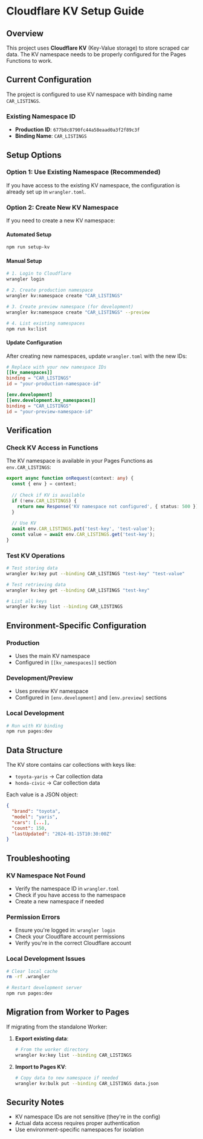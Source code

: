 # Cloudflare KV Setup Guide

## Overview

This project uses **Cloudflare KV** (Key-Value storage) to store scraped car data. The KV namespace needs to be properly configured for the Pages Functions to work.

## Current Configuration

The project is configured to use KV namespace with binding name `CAR_LISTINGS`.

### Existing Namespace ID
- **Production ID**: `677b8c8790fc44a58eaad0a3f2f89c3f`
- **Binding Name**: `CAR_LISTINGS`

## Setup Options

### Option 1: Use Existing Namespace (Recommended)

If you have access to the existing KV namespace, the configuration is already set up in `wrangler.toml`.

### Option 2: Create New KV Namespace

If you need to create a new KV namespace:

#### Automated Setup
```bash
npm run setup-kv
```

#### Manual Setup
```bash
# 1. Login to Cloudflare
wrangler login

# 2. Create production namespace
wrangler kv:namespace create "CAR_LISTINGS"

# 3. Create preview namespace (for development)
wrangler kv:namespace create "CAR_LISTINGS" --preview

# 4. List existing namespaces
npm run kv:list
```

#### Update Configuration

After creating new namespaces, update `wrangler.toml` with the new IDs:

```toml
# Replace with your new namespace IDs
[[kv_namespaces]]
binding = "CAR_LISTINGS"
id = "your-production-namespace-id"

[env.development]
[[env.development.kv_namespaces]]
binding = "CAR_LISTINGS"
id = "your-preview-namespace-id"
```

## Verification

### Check KV Access in Functions

The KV namespace is available in your Pages Functions as `env.CAR_LISTINGS`:

```typescript
export async function onRequest(context: any) {
  const { env } = context;
  
  // Check if KV is available
  if (!env.CAR_LISTINGS) {
    return new Response('KV namespace not configured', { status: 500 });
  }
  
  // Use KV
  await env.CAR_LISTINGS.put('test-key', 'test-value');
  const value = await env.CAR_LISTINGS.get('test-key');
}
```

### Test KV Operations

```bash
# Test storing data
wrangler kv:key put --binding CAR_LISTINGS "test-key" "test-value"

# Test retrieving data
wrangler kv:key get --binding CAR_LISTINGS "test-key"

# List all keys
wrangler kv:key list --binding CAR_LISTINGS
```

## Environment-Specific Configuration

### Production
- Uses the main KV namespace
- Configured in `[[kv_namespaces]]` section

### Development/Preview
- Uses preview KV namespace
- Configured in `[env.development]` and `[env.preview]` sections

### Local Development
```bash
# Run with KV binding
npm run pages:dev
```

## Data Structure

The KV store contains car collections with keys like:
- `toyota-yaris` → Car collection data
- `honda-civic` → Car collection data

Each value is a JSON object:
```json
{
  "brand": "toyota",
  "model": "yaris",
  "cars": [...],
  "count": 150,
  "lastUpdated": "2024-01-15T10:30:00Z"
}
```

## Troubleshooting

### KV Namespace Not Found
- Verify the namespace ID in `wrangler.toml`
- Check if you have access to the namespace
- Create a new namespace if needed

### Permission Errors
- Ensure you're logged in: `wrangler login`
- Check your Cloudflare account permissions
- Verify you're in the correct Cloudflare account

### Local Development Issues
```bash
# Clear local cache
rm -rf .wrangler

# Restart development server
npm run pages:dev
```

## Migration from Worker to Pages

If migrating from the standalone Worker:

1. **Export existing data**:
   ```bash
   # From the worker directory
   wrangler kv:key list --binding CAR_LISTINGS
   ```

2. **Import to Pages KV**:
   ```bash
   # Copy data to new namespace if needed
   wrangler kv:bulk put --binding CAR_LISTINGS data.json
   ```

## Security Notes

- KV namespace IDs are not sensitive (they're in the config)
- Actual data access requires proper authentication
- Use environment-specific namespaces for isolation 